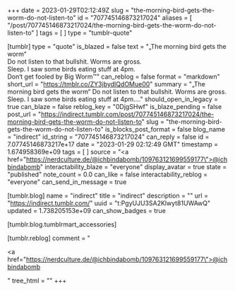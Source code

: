 +++
date = 2023-01-29T02:12:49Z
slug = "the-morning-bird-gets-the-worm-do-not-listen-to"
id = "707745146873217024"
aliases = [ "/post/707745146873217024/the-morning-bird-gets-the-worm-do-not-listen-to" ]
tags = [ ]
type = "tumblr-quote"

[tumblr]
type = "quote"
is_blazed = false
text = "„The morning bird gets the worm“<br/>Do not listen to that bullshit. Worms are gross.<br/>Sleep. I saw some birds eating stuff at 4pm.<br/>Don‘t get fooled by Big Worm™️"
can_reblog = false
format = "markdown"
short_url = "https://tmblr.co/ZY3jbydIQdOMue00"
summary = "„The morning bird gets the worm“ Do not listen to that bullshit. Worms are gross. Sleep. I saw some birds eating stuff at 4pm...."
should_open_in_legacy = true
can_blaze = false
reblog_key = "0DjgSHwf"
is_blaze_pending = false
post_url = "https://indirect.tumblr.com/post/707745146873217024/the-morning-bird-gets-the-worm-do-not-listen-to"
slug = "the-morning-bird-gets-the-worm-do-not-listen-to"
is_blocks_post_format = false
blog_name = "indirect"
id_string = "707745146873217024"
can_reply = false
id = 7.07745146873217e+17
date = "2023-01-29 02:12:49 GMT"
timestamp = 1.674958369e+09
tags = [ ]
source = "<a href=\"https://nerdculture.de/@ichbindabomb/109763121699559177\">@ichbindabomb</a>"
interactability_blaze = "everyone"
display_avatar = true
state = "published"
note_count = 0.0
can_like = false
interactability_reblog = "everyone"
can_send_in_message = true

[tumblr.blog]
name = "indirect"
title = "indirect"
description = ""
url = "https://indirect.tumblr.com/"
uuid = "t:PgyUJU3SA2Klwyt81UWAwQ"
updated = 1.738205153e+09
can_show_badges = true

[tumblr.blog.tumblrmart_accessories]

[tumblr.reblog]
comment = "<p><a href=\"https://nerdculture.de/@ichbindabomb/109763121699559177\">@ichbindabomb</a></p>"
tree_html = ""
+++
